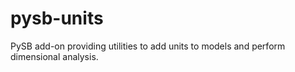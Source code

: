 # pysb-units
PySB add-on providing utilities to add units to models and perform dimensional analysis. 
